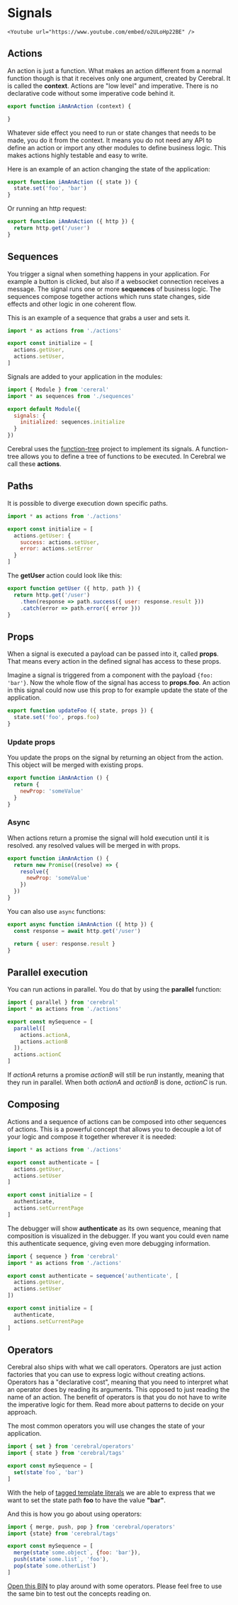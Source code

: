 # Signals

```marksy
<Youtube url="https://www.youtube.com/embed/o2ULoHp22BE" />
```

## Actions

An action is just a function. What makes an action different from a normal function though is that it receives only one argument, created by Cerebral. It is called the **context**. Actions are "low level" and imperative. There is no declarative code without some imperative code behind it.

```js
export function iAmAnAction (context) {

}
```

Whatever side effect you need to run or state changes that needs to be made, you do it from the context. It means you do not need any API to define an action or import any other modules to define business logic. This makes actions highly testable and easy to write.

Here is an example of an action changing the state of the application:

```js
export function iAmAnAction ({ state }) {
  state.set('foo', 'bar')
}
```

Or running an http request:

```js
export function iAmAnAction ({ http }) {
  return http.get('/user')
}
```

## Sequences

You trigger a signal when something happens in your application. For example a button is clicked, but also if a websocket connection receives a message. The signal runs one or more **sequences** of business logic. The sequences compose together actions which runs state changes, side effects and other logic in one coherent flow.

This is an example of a sequence that grabs a user and sets it.
```js
import * as actions from './actions'

export const initialize = [
  actions.getUser,
  actions.setUser,
]
```

Signals are added to your application in the modules:

```js
import { Module } from 'cereral'
import * as sequences from './sequences'

export default Module({
  signals: {
    initialized: sequences.initialize
  }
})
```

Cerebral uses the [function-tree](https://github.com/cerebral/cerebral/tree/master/packages/node_modules/function-tree) project to implement its signals. A function-tree allows you to define a tree of functions to be executed. In Cerebral we call these **actions**.



## Paths
It is possible to diverge execution down specific paths.

```js
import * as actions from './actions'

export const initialize = [
  actions.getUser: {
    success: actions.setUser,
    error: actions.setError
  }
]
```

The **getUser** action could look like this:

```js
export function getUser ({ http, path }) {
  return http.get('/user')
    .then(response => path.success({ user: response.result }))
    .catch(error => path.error({ error }))
}
```

## Props

When a signal is executed a payload can be passed into it, called **props**. That means every action in the defined signal has access to these props.

Imagine a signal is triggered from a component with the payload `{foo: 'bar'}`. Now the whole flow of the signal has access to **props.foo**. An action in this signal could now use this prop to for example update the state of the application.

```js
export function updateFoo ({ state, props }) {
  state.set('foo', props.foo)
}
```

### Update props
You update the props on the signal by returning an object from the action. This object will be merged with existing props.

```js
export function iAmAnAction () {
  return {
    newProp: 'someValue'
  }
}
```

### Async
When actions return a promise the signal will hold execution until it is resolved. any resolved values will be merged in with props.

```js
export function iAmAnAction () {
  return new Promise((resolve) => {
    resolve({
      newProp: 'someValue'
    })
  })
}
```

You can also use `async` functions:

```js
export async function iAmAnAction ({ http }) {
  const response = await http.get('/user')

  return { user: response.result }
}
```

## Parallel execution
You can run actions in parallel. You do that by using the **parallel** function:

```js
import { parallel } from 'cerebral'
import * as actions from './actions'

export const mySequence = [
  parallel([
    actions.actionA,
    actions.actionB
  ]),
  actions.actionC
]
```

If *actionA* returns a promise *actionB* will still be run instantly, meaning that they run in parallel. When both *actionA* and *actionB* is done, *actionC* is run.

## Composing
Actions and a sequence of actions can be composed into other sequences of actions. This is a powerful concept that allows you to decouple a lot of your logic and compose it together wherever it is needed:

```js
import * as actions from './actions'

export const authenticate = [
  actions.getUser,
  actions.setUser
]

export const initialize = [
  authenticate,
  actions.setCurrentPage
]
```

The debugger will show **authenticate** as its own sequence, meaning that composition is visualized in the debugger. If you want you could even name this authenticate sequence, giving even more debugging information.

```js
import { sequence } from 'cerebral'
import * as actions from './actions'

export const authenticate = sequence('authenticate', [
  actions.getUser,
  actions.setUser
])

export const initialize = [
  authenticate,
  actions.setCurrentPage
]
```

## Operators

Cerebral also ships with what we call operators. Operators are just action factories that you can use to express logic without creating actions. Operators has a "declarative cost", meaning that you need to interpret what an operator does by reading its arguments. This opposed to just reading the name of an action. The benefit of operators is that you do not have to write the imperative logic for them. Read more about patterns to decide on your approach.

The most common operators you will use changes the state of your application.

```js
import { set } from 'cerebral/operators'
import { state } from 'cerebral/tags'

export const mySequence = [
  set(state`foo`, 'bar')
]
```

With the help of [tagged template literals](https://developer.mozilla.org/en-US/docs/Web/JavaScript/Reference/Template_literals#Tagged_template_literals) we are able to express that we want to set the state path **foo** to have the value **"bar"**.

And this is how you go about using operators:

```js
import { merge, push, pop } from 'cerebral/operators'
import {state} from 'cerebral/tags'

export const mySequence = [
  merge(state`some.object`, {foo: 'bar'}),
  push(state`some.list`, 'foo'),
  pop(state`some.otherList`)
]
```

[Open this BIN](https://www.webpackbin.com/bins/-KpZAMSt49LlQHNhguls) to play around with some operators. Please feel free to use the same bin to test out the concepts reading on.
